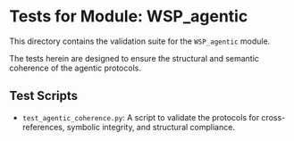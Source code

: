 # Tests for Module: WSP_agentic

This directory contains the validation suite for the `WSP_agentic` module.

The tests herein are designed to ensure the structural and semantic coherence of the agentic protocols.

## Test Scripts

- `test_agentic_coherence.py`: A script to validate the protocols for cross-references, symbolic integrity, and structural compliance. 